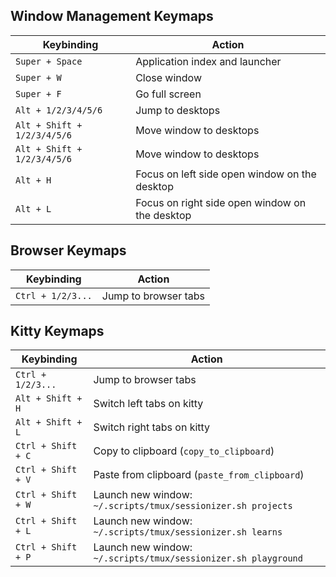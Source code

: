 ## Window Management Keymaps

| Keybinding                  | Action                                         |
| --------------------------- | ---------------------------------------------- |
| `Super + Space`             | Application index and launcher                 |
| `Super + W`                 | Close window                                   |
| `Super + F`                 | Go full screen                                 |
| `Alt + 1/2/3/4/5/6`         | Jump to desktops                               |
| `Alt + Shift + 1/2/3/4/5/6` | Move window to desktops                        |
| `Alt + Shift + 1/2/3/4/5/6` | Move window to desktops                        |
| `Alt + H`                   | Focus on left side open window on the desktop  |
| `Alt + L`                   | Focus on right side open window on the desktop |

## Browser Keymaps

| Keybinding        | Action               |
| ----------------- | -------------------- |
| `Ctrl + 1/2/3...` | Jump to browser tabs |

## Kitty Keymaps

| Keybinding         | Action                                                         |
| ------------------ | -------------------------------------------------------------- |
| `Ctrl + 1/2/3...`  | Jump to browser tabs                                           |
| `Alt + Shift + H`  | Switch left tabs on kitty                                      |
| `Alt + Shift + L`  | Switch right tabs on kitty                                     |
| `Ctrl + Shift + C` | Copy to clipboard (`copy_to_clipboard`)                        |
| `Ctrl + Shift + V` | Paste from clipboard (`paste_from_clipboard`)                  |
| `Ctrl + Shift + W` | Launch new window: `~/.scripts/tmux/sessionizer.sh projects`   |
| `Ctrl + Shift + L` | Launch new window: `~/.scripts/tmux/sessionizer.sh learns`     |
| `Ctrl + Shift + P` | Launch new window: `~/.scripts/tmux/sessionizer.sh playground` |
